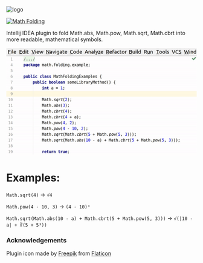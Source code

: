 <img src="https://cloud.githubusercontent.com/src/main/resources/META-INF/pluginIcon.svg" width="48" height="4" alt="logo">

[![Math Folding](https://img.shields.io/badge/JB%20Repository-Math%20Folding-brightgreen.svg)](https://plugins.jetbrains.com/plugin/9293-math-folding "JetBrains Repo: Math Folding Plugin")

Intellij IDEA plugin to fold Math.abs, Math.pow, Math.sqrt, Math.cbrt into more readable, mathematical symbols.

![Checks Plugin](img/math-folding.gif)

# Examples:

`Math.sqrt(4)` → `√4`

`Math.pow(4 - 10, 3)` → `(4 - 10)³`

`Math.sqrt(Math.abs(10 - a) + Math.cbrt(5 + Math.pow(5, 3)))` →  `√(|10 - a| + ∛(5 + 5³))`

### Acknowledgements
Plugin icon made by [Freepik](https://www.flaticon.com/authors/freepik) from [Flaticon](https://www.flaticon.com)